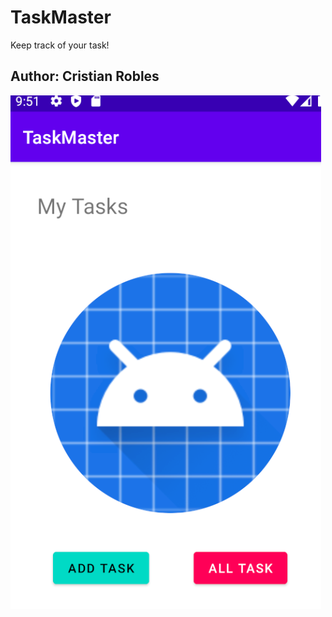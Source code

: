 # TaskMaster
Keep track of your task!


## Author: Cristian Robles



![Home Page](./screenshots/screenshoot.PNG)